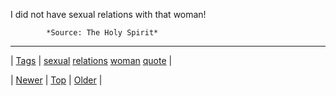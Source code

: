 <!--
title: I did not have sexual relations with that woman!
date: 2020-06-28T15:27:00.172Z
tags: sexual, relations, woman, quote
-->




I did not have sexual relations with that woman!

            *Source: The Holy Spirit*

<!--BOTTOM-POST-NAVIGATION-->
---

| [Tags](tags.md) | [sexual](tag-sexual.md) [relations](tag-relations.md) [woman](tag-woman.md) [quote](tag-quote.md) |

| [Newer](168920400299.md) | [Top](index.md) | [Older](169030986754.md) |